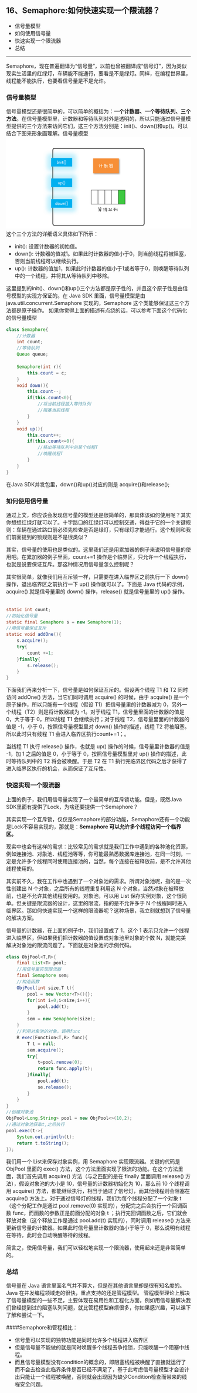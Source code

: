 ## 16、Semaphore:如何快速实现一个限流器？
- 信号量模型
- 如何使用信号量
- 快速实现一个限流器
- 总结

***
Semaphore，现在普遍翻译为“信号量”，以前也曾被翻译成“信号灯”，因为类似现实生活里的红绿灯，车辆能不能通行，要看是不是绿灯。同样，在编程世界里，线程能不能执行，也要看信号量是不是允许。

### 信号量模型
信号量模型还是很简单的，可以简单的概括为：**一个计数器、一个等待队列、三个方法**。在信号量模型里，计数器和等待队列对外是透明的，所以只能通过信号量模型提供的三个方法来访问它们，这三个方法分别是：init()、down()和up()。可以结合下图来形象画理解。信号量模型
![Demo](images/信号量模型.png)
这个三个方法的详细语义具体如下所示：
- init(): 设置计数器的初始值。
- down(): 计数器的值减1。如果此时计数器的值小于0，则当前线程将被阻塞，否则当前线程可以继续执行。
- up(): 计数器的值加1，如果此时计数器的值小于1或者等于0，则唤醒等待队列中的一个线程，并将其从等待队列中移除。

这里提到的init()、down()和up()三个方法都是原子性的，并且这个原子性是由信号模型的实现方保证的。在 Java SDK 里面，信号量模型是由 java.util.concurrent.Semaphore 实现的，Semaphore 这个类能够保证这三个方法都是原子操作。
如果你觉得上面的描述有点绕的话，可以参考下面这个代码化的信号量模型
```java
class Semaphore{
    //计数器
    int count;
    //等待队列
    Queue queue;

    Semaphore(int r){
        this.count = c;
    }
    void down(){
        this.count--;
        if(this.count<0){
            //将当前线程插入等待队列
            //阻塞当前线程
        }
    }
    void up(){
        this.count++;
        if(this.count<=0){
            //移出等待队列中的某个线程T
            //唤醒线程T
        }
    }
}
```
在Java SDK并发包里，down()和up()对应的则是 acquire()和release();

### 如何使用信号量
通过上文，你应该会发现信号量的模型还是很简单的，那具体该如何使用呢？其实你想想红绿灯就可以了。十字路口的红绿灯可以控制交通，得益于它的一个关键规则：车辆在通过路口前必须先检查是否是绿灯，只有绿灯才能通行。这个规则和我们前面提到的锁规则是不是很类似？

其实，信号量的使用也是类似的。这里我们还是用累加器的例子来说明信号量的使用吧。在累加器的例子里面，count+=1 操作是个临界区，只允许一个线程执行，也就是说要保证互斥。那这种情况用信号量怎么控制呢？

其实很简单，就像我们用互斥锁一样，只需要在进入临界区之前执行一下 down() 操作，退出临界区之前执行一下 up() 操作就可以了。下面是 Java 代码的示例，acquire() 就是信号量里的 down() 操作，release() 就是信号量里的 up() 操作。
```java

static int count;
//初始化信号量
static final Semaphore s = new Semaphore(1);
//用信号量保证互斥
static void addOne(){
    s.acquire();
    try{
        count +=1;
    }finally{
        s.release();
    }
}
```
下面我们再来分析一下，信号量是如何保证互斥的。假设两个线程 T1 和 T2 同时访问 addOne() 方法，当它们同时调用 acquire() 的时候，由于 acquire() 是一个原子操作，所以只能有一个线程（假设 T1）把信号量里的计数器减为 0，另外一个线程（T2）则是将计数器减为 -1。对于线程 T1，信号量里面的计数器的值是 0，大于等于 0，所以线程 T1 会继续执行；对于线程 T2，信号量里面的计数器的值是 -1，小于 0，按照信号量模型里对 down() 操作的描述，线程 T2 将被阻塞。所以此时只有线程 T1 会进入临界区执行count+=1；。

当线程 T1 执行 release() 操作，也就是 up() 操作的时候，信号量里计数器的值是 -1，加 1 之后的值是 0，小于等于 0，按照信号量模型里对 up() 操作的描述，此时等待队列中的 T2 将会被唤醒。于是 T2 在 T1 执行完临界区代码之后才获得了进入临界区执行的机会，从而保证了互斥性。

### 快速实现一个限流器
上面的例子，我们用信号量实现了一个最简单的互斥锁功能。但是，既然Java SDK里面有提供了Lock，为啥还要提供一个Semaphore？

其实实现一个互斥锁，仅仅是Semaphore的部分功能，Semaphore还有一个功能是Lock不容易实现的，那就是：**Semaphore 可以允许多个线程访问一个临界区。**

现实中也会有这样的需求：比较常见的需求就是我们工作中遇到的各种池化资源，例如连接池、对象池、线程池等等，你可能最熟悉数据库连接池，在同一时刻，一定是允许多个线程同时使用连接池的，当然，每个连接在被释放前，是不允许其他线程使用的。

其实前不久，我在工作中也遇到了一个对象池的需求。所谓对象池呢，指的是一次性创建出 N 个对象，之后所有的线程重复利用这 N 个对象，当然对象在被释放前，也是不允许其他线程使用的。对象池，可以用 List 保存实例对象，这个很简单。但关键是限流器的设计，这里的限流，指的是不允许多于 N 个线程同时进入临界区。那如何快速实现一个这样的限流器呢？这种场景，我立刻就想到了信号量的解决方案。

信号量的计数器，在上面的例子中，我们设置成了 1，这个 1 表示只允许一个线程进入临界区，但如果我们把计数器的值设置成对象池里对象的个数 N，就能完美解决对象池的限流问题了。下面就是对象池的示例代码。

```java
class ObjPool<T,R>{
    final List<T> pool;
    //用信号量实现限流器
    final Semaphore sem;
    //构造函数
    ObjPool(int size,T t){
        pool = new Vector<T>(){};
        for(int i=0;i<size;i++){
            pool.add(t);
        }
        sem = new Semaphore(size);
    }
    //利用对象池的对象，调用func
    R exec(Function<T,R> func){
        T t = null;
        sem.acquire();
        try{
            t=pool.remove(0);
            return func.apply(t);
        }finally{
            pool.add(t);
            se.release();
        }
    }
}
//创建对象池
ObjPool<Long,String> pool = new ObjPool<>(10,2);
//通过对象池获取t,之后执行
pool.exec(t->{
    System.out.println(t);
    return t.toString();
});

```
我们用一个 List来保存对象实例，用 Semaphore 实现限流器。关键的代码是 ObjPool 里面的 exec() 方法，这个方法里面实现了限流的功能。在这个方法里面，我们首先调用 acquire() 方法（与之匹配的是在 finally 里面调用 release() 方法），假设对象池的大小是 10，信号量的计数器初始化为 10，那么前 10 个线程调用 acquire() 方法，都能继续执行，相当于通过了信号灯，而其他线程则会阻塞在 acquire() 方法上。对于通过信号灯的线程，我们为每个线程分配了一个对象 t（这个分配工作是通过 pool.remove(0) 实现的），分配完之后会执行一个回调函数 func，而函数的参数正是前面分配的对象 t ；执行完回调函数之后，它们就会释放对象（这个释放工作是通过 pool.add(t) 实现的），同时调用 release() 方法来更新信号量的计数器。如果此时信号量里计数器的值小于等于 0，那么说明有线程在等待，此时会自动唤醒等待的线程。

简言之，使用信号量，我们可以轻松地实现一个限流器，使用起来还是非常简单的。

### 总结
信号量在 Java 语言里面名气并不算大，但是在其他语言里却是很有知名度的。Java 在并发编程领域走的很快，重点支持的还是管程模型。 管程模型理论上解决了信号量模型的一些不足，主要体现在易用性和工程化方面，例如用信号量解决我们曾经提到过的阻塞队列问题，就比管程模型麻烦很多，你如果感兴趣，可以课下了解和尝试一下。

####Semaphore和管程相比：
- 信号量可以实现的独特功能是同时允许多个线程进入临界区
- 但是信号量不能做的就是同时唤醒多个线程去争抢锁，只能唤醒一个阻塞中线程。
- 而且信号量模型没有condition的概念的，即阻塞线程被唤醒了直接就运行了而不会去检查此临界条件是否已经不满足了，基于此考虑信号量模型才会设计出只能让一个线程被唤醒，否则就会出现因为缺少Condition检查而带来的线程安全问题。





















